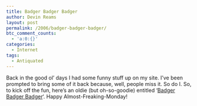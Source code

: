 ```yaml
---
title: Badger Badger Badger
author: Devin Reams
layout: post
permalink: /2006/badger-badger-badger/
btc_comment_counts:
  - 'a:0:{}'
categories:
  - Internet
tags:
  - Antiquated
---
```

Back in the good ol&#8217; days I had some funny stuff up on my site. I&#8217;ve been prompted to bring some of it back because, well, people miss it. So do I. So, to kick off the fun, here&#8217;s an oldie (but oh-so-goodie) entitled &#8216;[Badger Badger Badger][1]&#8216;. Happy Almost-Freaking-Monday!

 [1]: http://www.badgerbadgerbadger.com/